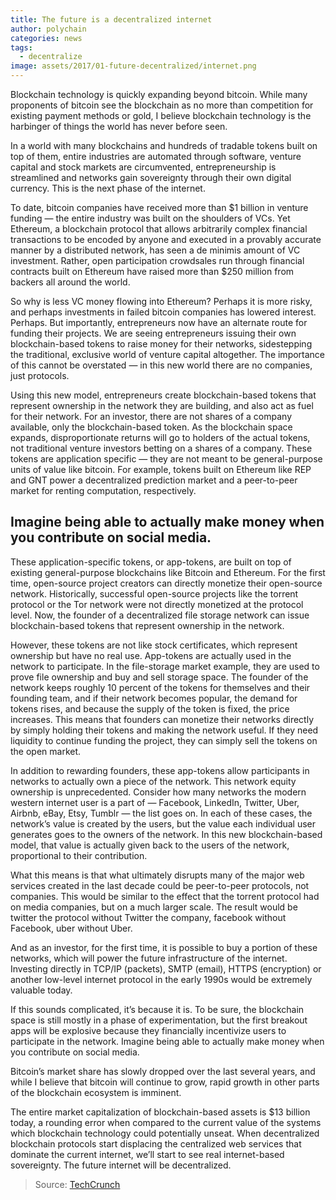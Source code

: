 ```yaml
---
title: The future is a decentralized internet
author: polychain
categories: news
tags:
  - decentralize
image: assets/2017/01-future-decentralized/internet.png
---
```


Blockchain technology is quickly expanding beyond bitcoin. While many proponents of bitcoin see the blockchain as no more than competition for existing payment methods or gold, I believe blockchain technology is the harbinger of things the world has never before seen.

In a world with many blockchains and hundreds of tradable tokens built on top of them, entire industries are automated through software, venture capital and stock markets are circumvented, entrepreneurship is streamlined and networks gain sovereignty through their own digital currency. This is the next phase of the internet.

To date, bitcoin companies have received more than $1 billion in venture funding — the entire industry was built on the shoulders of VCs. Yet Ethereum, a blockchain protocol that allows arbitrarily complex financial transactions to be encoded by anyone and executed in a provably accurate manner by a distributed network, has seen a de minimis amount of VC investment. Rather, open participation crowdsales run through financial contracts built on Ethereum have raised more than $250 million from backers all around the world.

So why is less VC money flowing into Ethereum? Perhaps it is more risky, and perhaps investments in failed bitcoin companies has lowered interest. Perhaps. But importantly, entrepreneurs now have an alternate route for funding their projects. We are seeing entrepreneurs issuing their own blockchain-based tokens to raise money for their networks, sidestepping the traditional, exclusive world of venture capital altogether. The importance of this cannot be overstated — in this new world there are no companies, just protocols.

Using this new model, entrepreneurs create blockchain-based tokens that represent ownership in the network they are building, and also act as fuel for their network. For an investor, there are not shares of a company available, only the blockchain-based token. As the blockchain space expands, disproportionate returns will go to holders of the actual tokens, not traditional venture investors betting on a shares of a company. These tokens are application specific — they are not meant to be general-purpose units of value like bitcoin. For example, tokens built on Ethereum like REP and GNT power a decentralized prediction market and a peer-to-peer market for renting computation, respectively.

## Imagine being able to actually make money when you contribute on social media.

These application-specific tokens, or app-tokens, are built on top of existing general-purpose blockchains like Bitcoin and Ethereum. For the first time, open-source project creators can directly monetize their open-source network. Historically, successful open-source projects like the torrent protocol or the Tor network were not directly monetized at the protocol level. Now, the founder of a decentralized file storage network can issue blockchain-based tokens that represent ownership in the network.

However, these tokens are not like stock certificates, which represent ownership but have no real use. App-tokens are actually used in the network to participate. In the file-storage market example, they are used to prove file ownership and buy and sell storage space. The founder of the network keeps roughly 10 percent of the tokens for themselves and their founding team, and if their network becomes popular, the demand for tokens rises, and because the supply of the token is fixed, the price increases. This means that founders can monetize their networks directly by simply holding their tokens and making the network useful. If they need liquidity to continue funding the project, they can simply sell the tokens on the open market.

In addition to rewarding founders, these app-tokens allow participants in networks to actually own a piece of the network. This network equity ownership is unprecedented. Consider how many networks the modern western internet user is a part of — Facebook, LinkedIn, Twitter, Uber, Airbnb, eBay, Etsy, Tumblr — the list goes on. In each of these cases, the network’s value is created by the users, but the value each individual user generates goes to the owners of the network. In this new blockchain-based model, that value is actually given back to the users of the network, proportional to their contribution.

What this means is that what ultimately disrupts many of the major web services created in the last decade could be peer-to-peer protocols, not companies. This would be similar to the effect that the torrent protocol had on media companies, but on a much larger scale. The result would be twitter the protocol without Twitter the company, facebook without Facebook, uber without Uber.

And as an investor, for the first time, it is possible to buy a portion of these networks, which will power the future infrastructure of the internet. Investing directly in TCP/IP (packets), SMTP (email), HTTPS (encryption) or another low-level internet protocol in the early 1990s would be extremely valuable today.

If this sounds complicated, it’s because it is. To be sure, the blockchain space is still mostly in a phase of experimentation, but the first breakout apps will be explosive because they financially incentivize users to participate in the network. Imagine being able to actually make money when you contribute on social media.

Bitcoin’s market share has slowly dropped over the last several years, and while I believe that bitcoin will continue to grow, rapid growth in other parts of the blockchain ecosystem is imminent.

The entire market capitalization of blockchain-based assets is $13 billion today, a rounding error when compared to the current value of the systems which blockchain technology could potentially unseat. When decentralized blockchain protocols start displacing the centralized web services that dominate the current internet, we’ll start to see real internet-based sovereignty. The future internet will be decentralized.

> Source: [TechCrunch](https://techcrunch.com/2017/01/08/the-future-is-a-decentralized-internet/)
